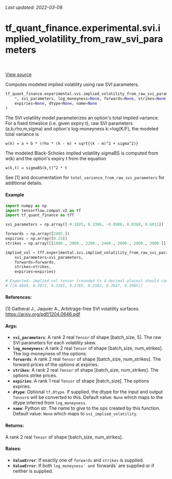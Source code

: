 <!--
This file is generated by a tool. Do not edit directly.
For open-source contributions the docs will be updated automatically.
-->

*Last updated: 2022-03-09.*

<div itemscope itemtype="http://developers.google.com/ReferenceObject">
<meta itemprop="name" content="tf_quant_finance.experimental.svi.implied_volatility_from_raw_svi_parameters" />
<meta itemprop="path" content="Stable" />
</div>

# tf_quant_finance.experimental.svi.implied_volatility_from_raw_svi_parameters

<!-- Insert buttons and diff -->

<table class="tfo-notebook-buttons tfo-api" align="left">
</table>

<a target="_blank" href="https://github.com/google/tf-quant-finance/blob/master/tf_quant_finance/experimental/svi/parameterizations.py">View source</a>



Computes modeled implied volatility using raw SVI parameters.

```python
tf_quant_finance.experimental.svi.implied_volatility_from_raw_svi_parameters(
    *, svi_parameters, log_moneyness=None, forwards=None, strikes=None,
    expiries=None, dtype=None, name=None
)
```



<!-- Placeholder for "Used in" -->

The SVI volatility model parameterizes an option's total implied variance. For
a fixed timeslice (i.e. given expiry t), raw SVI parameters (a,b,rho,m,sigma)
and option's log-moneyness k:=log(K/F), the modeled total variance is
```None
w(k) = a + b * (rho * (k - m) + sqrt{(k - m)^2 + sigma^2)}
```

The modeled Black-Scholes implied volatility sigmaBS is computed from w(k)
and the option's expiry t from the equation
```None
w(k,t) = sigmaBS(k,t)^2 * t
```

See [1] and documentation for `total_variance_from_raw_svi_parameters` for
additional details.

#### Example

```python
import numpy as np
import tensorflow.compat.v2 as tf
import tf_quant_finance as tff

svi_parameters = np.array([-0.1825, 0.3306, -0.0988, 0.0368, 0.6011])

forwards = np.array([2402.])
expiries = np.array([0.23])
strikes = np.array([[1800., 2000., 2200., 2400., 2600., 2800., 3000.]])

implied_vol = tff.experimental.svi.implied_volatility_from_raw_svi_parameters(
    svi_parameters=svi_parameters,
    forwards=forwards,
    strikes=strikes,
    expiries=expiries)

# Expected: implied_vol tensor (rounded to 4 decimal places) should contain
# [[0.4849, 0.3972, 0.3265, 0.2785, 0.2582, 0.2647, 0.2905]]
```

#### References:
[1] Gatheral J., Jaquier A., Arbitrage-free SVI volatility surfaces.
https://arxiv.org/pdf/1204.0646.pdf

#### Args:


* <b>`svi_parameters`</b>: A rank 2 real `Tensor` of shape [batch_size, 5]. The raw SVI
  parameters for each volatility skew.
* <b>`log_moneyness`</b>: A rank 2 real `Tensor` of shape [batch_size, num_strikes].
  The log-moneyness of the options.
* <b>`forwards`</b>: A rank 2 real `Tensor` of shape [batch_size, num_strikes]. The
  forward prices of the options at expiries.
* <b>`strikes`</b>: A rank 2 real `Tensor` of shape [batch_size, num_strikes]. The
  options strike prices.
* <b>`expiries`</b>: A rank 1 real `Tensor` of shape [batch_size]. The options
  expiries.
* <b>`dtype`</b>: Optional `tf.Dtype`. If supplied, the dtype for the input and output
  `Tensor`s will be converted to this.
  Default value: `None` which maps to the dtype inferred from
    `log_moneyness`.
* <b>`name`</b>: Python str. The name to give to the ops created by this function.
  Default value: `None` which maps to `svi_implied_volatility`.


#### Returns:

A rank 2 real `Tensor` of shape [batch_size, num_strikes].



#### Raises:


* <b>`ValueError`</b>: If exactly one of `forwards` and `strikes` is supplied.
* <b>`ValueError`</b>: If both `log_moneyness' and `forwards` are supplied or if
neither is supplied.